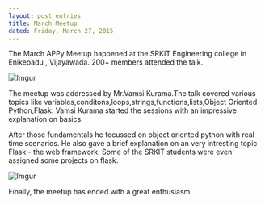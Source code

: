 ```yaml
---
layout: post_entries
title: March Meetup
dated: Friday, March 27, 2015
---
```


The March APPy Meetup happened at the SRKIT Engineering college in Enikepadu , Vijayawada.
200+ members attended the talk. 


![Imgur](http://i.imgur.com/1aLJNw3.png "March-1")


The meetup was addressed by Mr.Vamsi Kurama.The talk covered various topics like variables,conditons,loops,strings,functions,lists,Object Oriented Python,Flask.
Vamsi Kurama started the sessions with an impressive explanation on basics.


After those fundamentals he focussed on object oriented python with real time scenarios.
He also gave a brief explanation on an very intresting topic Flask - the web framework. Some of the SRKIT students were even assigned some projects on flask.


![Imgur](http://i.imgur.com/mcIjRRP.png "March-2")


Finally, the meetup has ended with a great enthusiasm.